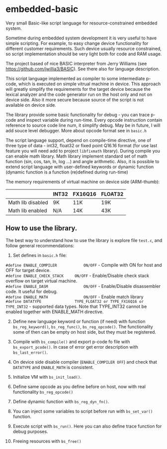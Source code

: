 # embedded-basic

Very small Basic-like script language for resource-constrained embedded system.

Sometime during embedded system development it is very useful to have simple scripting.
For example, to easy change device functionality for different customer requirements.
Such device usually resource constrained, so script implementation should be very light both for code and RAM usage.

The project based of nice BASIC interpreter from Jerry Williams (see https://github.com/jwillia3/BASIC).
See there also for language description.

This script language implemented as compiler to some intermediate p-code, which is executed on simple vitrual machine in device.
This approach will greatly simplify the requirements for the target device because the lexical analyzer and the code generator run on the host only and not on device side. Also it more secure because source of the script is not available on device side.

The library provide some basic functionality for debug - you can trace p-code and inspect variable during run-time. Every opcode instruction contain reference to source code line num, it simplify debug. May be in future, I will add souce level debugger. More about opcode format see in `basic.h`

The script language support, depend on compile-time directive, one of three type of data - int32, float32 or fixed point Q16.16 format (for use last feature you will need add to project `libfixmath` library).
During compile you can enable math library. Math library implement standard set of math function (sin, cos, tan, ln, log ...) and angle arithmetic.
Also, it is possible to extend script language with user-defined keywords or dynamic function (dynamic function is a function (re)defined during run-time)

The memory requirements of virtual machine on device side (ARM-thumb):


| | INT32 | FX16Q16| FLOAT32 |
| -- |-- | -- | -- |
| Math lib disabled | 9K | 11K | 19K |
| Math lib enabled | N/A | 14K | 43K |


How to use the library.
----------------------

The best way to understand how to use the library is explore file `test.c`,
and follow general recommendations:

1. Set defines in `basic.h` file:

`#define ENABLE_COMPILER			ON/OFF` - Compile with ON for host and OFF for target device.<br/>
`#define ENABLE_CHECK_STACK		ON/OFF` - Enable/Disable check stack overflow on target virtual machine.<br/>
`#define ENABLE_DASM				ON/OFF` - Enable/Disable disassembler code. It useful for debug.<br/>
`#define ENABLE_MATH				ON/OFF` - Enable match library<br/>
`#define DATATYPE				TYPE_FLOAT32 or TYPE_FX16Q16 or TYPE_INT32` - supported data types. Note that TYPE_INT32 cannot be enabled together with ENABLE_MATH directive.<br/>

2. Define new language keyword or function (if need) with function 	`bs_reg_keyword()`, `bs_reg_func()`, `bs_reg_opcode()`. The functionality some of then can be empty on host side, but they must be registered.

3. Compile with `bs_compile()` and export p-code fo file with `bs_export_pcode()`. In case of error get error description with `bs_last_error()`.

4. On device side disable compiler (`ENABLE_COMPILER OFF`) and check that `DATATYPE` and `ENABLE_MATH` is consistent. 

5. Initialize VM with `bs_init_load()`.

6. Define same opcode as you define before on host, now with real functionality `bs_reg_opcode()`

7. Define dynamic function with `bs_reg_dyn_fn()`.

8. You can inject some variables to script before run with `bs_set_var()` function.

9. Execute script with `bs_run()`. Here you can also define trace function for debug purposes.

10. Freeing resources with `bs_free()`



